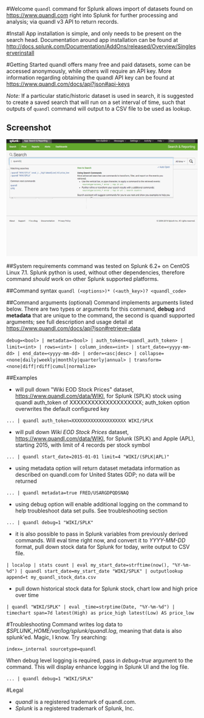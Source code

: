 #Welcome
`quandl` command for Splunk allows import of datasets found on https://www.quandl.com right into Splunk for further processing and analysis; via quandl v3 API to return records.

#Install
App installation is simple, and only needs to be present on the search head. Documentation around app installation can be found at http://docs.splunk.com/Documentation/AddOns/released/Overview/Singleserverinstall

#Getting Started
quandl offers many free and paid datasets, some can be accessed anonymously, while others will require an API key. More information regarding obtaining the quandl API key can be found at https://www.quandl.com/docs/api?json#api-keys

*Note:* If a particular static/historic dataset is used in search, it is suggested to create a saved search that will run on a set interval of time, such that outputs of `quandl` command will output to a CSV file to be used as lookup.

## Screenshot
![quandl command for splunk ](https://raw.githubusercontent.com/hire-vladimir/SA-quandl/master/static/quand.gif)

##System requirements
command was tested on Splunk 6.2+ on CentOS Linux 7.1. Splunk python is used, without other dependencies, therefore command *should* work on other Splunk supported platforms.

##Command syntax
`quandl (<options>)* (<auth_key>)? <quandl_code>`

##Command arguments (optional)
Command implements arguments listed below. There are two types or arguments for this command, **debug** and **metadata** that are unique to the command, the second is quandl supported arguments; see full description and usage detail at https://www.quandl.com/docs/api?json#retrieve-data

```debug=<bool> | metadata=<bool> | auth_token=<quandl_auth_token> | limit=<int> | rows=<int> | column_index=<int> | start_date=<yyyy-mm-dd> | end_date=<yyyy-mm-dd> | order=<asc|desc> | collapse=<none|daily|weekly|monthly|quarterly|annual> | transform=<none|diff|rdiff|cumul|normalize>```

##Examples
* will pull down "Wiki EOD Stock Prices" dataset, https://www.quandl.com/data/WIKI, for Splunk (SPLK) stock using quandl auth_token of XXXXXXXXXXXXXXXXXXXX; auth_token option overwrites the default configured key
```
... | quandl auth_token=XXXXXXXXXXXXXXXXXXXX WIKI/SPLK
```
* will pull down *Wiki EOD Stock Prices* dataset, https://www.quandl.com/data/WIKI, for Splunk (SPLK) and Apple (APL), starting 2015, with limit of 4 records per stock symbol
```
... | quandl start_date=2015-01-01 limit=4 "WIKI/(SPLK|APL)"
```
* using metadata option will return dataset metadata information as described on quandl.com for United States GDP; no data will be returned
```
... | quandl metadata=true FRED/USARGDPQDSNAQ
```
* using debug option will enable additional logging on the command to help troubleshoot data set pulls. See troubleshooting section
```
... | quandl debug=1 "WIKI/SPLK"
```
* it is also possible to pass in Splunk variables from previously derived commands. Will eval time right now, and convert it to *YYYY-MM-DD* format, pull down stock data for Splunk for today, write output to CSV file.
```
| localop | stats count | eval my_start_date=strftime(now(), "%Y-%m-%d") | quandl start_date=my_start_date "WIKI/SPLK" | outputlookup append=t my_quandl_stock_data.csv
```
* pull down historical stock data for Splunk stock, chart low and high price over time
```
| quandl "WIKI/SPLK" | eval _time=strptime(Date, "%Y-%m-%d") | timechart span=7d latest(High) as price_high latest(Low) AS price_low
```

#Troubleshooting
Command writes log data to *$SPLUNK_HOME/var/log/splunk/quandl.log*, meaning that data is also splunk'ed. Magic, I know. Try searching:
```
index=_internal sourcetype=quandl
```

When debug level logging is required, pass in *debug=true* argument to the command. This will display enhance logging in Splunk UI and the log file.
```
... | quandl debug=1 "WIKI/SPLK"
```

#Legal
* *quandl* is a registered trademark of quandl.com.
* *Splunk* is a registered trademark of Splunk, Inc.
